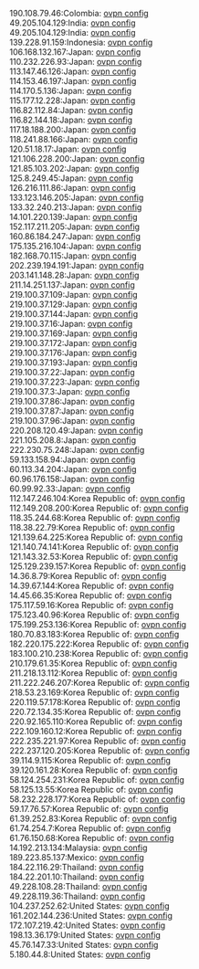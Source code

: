 190.108.79.46:Colombia: [ovpn config](vpn/190_108_79_46.ovpn)  
49.205.104.129:India: [ovpn config](vpn/49_205_104_129.ovpn)  
49.205.104.129:India: [ovpn config](vpn/49_205_104_129.ovpn)  
139.228.91.159:Indonesia: [ovpn config](vpn/139_228_91_159.ovpn)  
106.168.132.167:Japan: [ovpn config](vpn/106_168_132_167.ovpn)  
110.232.226.93:Japan: [ovpn config](vpn/110_232_226_93.ovpn)  
113.147.46.126:Japan: [ovpn config](vpn/113_147_46_126.ovpn)  
114.153.46.197:Japan: [ovpn config](vpn/114_153_46_197.ovpn)  
114.170.5.136:Japan: [ovpn config](vpn/114_170_5_136.ovpn)  
115.177.12.228:Japan: [ovpn config](vpn/115_177_12_228.ovpn)  
116.82.112.84:Japan: [ovpn config](vpn/116_82_112_84.ovpn)  
116.82.144.18:Japan: [ovpn config](vpn/116_82_144_18.ovpn)  
117.18.188.200:Japan: [ovpn config](vpn/117_18_188_200.ovpn)  
118.241.88.166:Japan: [ovpn config](vpn/118_241_88_166.ovpn)  
120.51.18.17:Japan: [ovpn config](vpn/120_51_18_17.ovpn)  
121.106.228.200:Japan: [ovpn config](vpn/121_106_228_200.ovpn)  
121.85.103.202:Japan: [ovpn config](vpn/121_85_103_202.ovpn)  
125.8.249.45:Japan: [ovpn config](vpn/125_8_249_45.ovpn)  
126.216.111.86:Japan: [ovpn config](vpn/126_216_111_86.ovpn)  
133.123.146.205:Japan: [ovpn config](vpn/133_123_146_205.ovpn)  
133.32.240.213:Japan: [ovpn config](vpn/133_32_240_213.ovpn)  
14.101.220.139:Japan: [ovpn config](vpn/14_101_220_139.ovpn)  
152.117.211.205:Japan: [ovpn config](vpn/152_117_211_205.ovpn)  
160.86.184.247:Japan: [ovpn config](vpn/160_86_184_247.ovpn)  
175.135.216.104:Japan: [ovpn config](vpn/175_135_216_104.ovpn)  
182.168.70.115:Japan: [ovpn config](vpn/182_168_70_115.ovpn)  
202.239.194.191:Japan: [ovpn config](vpn/202_239_194_191.ovpn)  
203.141.148.28:Japan: [ovpn config](vpn/203_141_148_28.ovpn)  
211.14.251.137:Japan: [ovpn config](vpn/211_14_251_137.ovpn)  
219.100.37.109:Japan: [ovpn config](vpn/219_100_37_109.ovpn)  
219.100.37.129:Japan: [ovpn config](vpn/219_100_37_129.ovpn)  
219.100.37.144:Japan: [ovpn config](vpn/219_100_37_144.ovpn)  
219.100.37.16:Japan: [ovpn config](vpn/219_100_37_16.ovpn)  
219.100.37.169:Japan: [ovpn config](vpn/219_100_37_169.ovpn)  
219.100.37.172:Japan: [ovpn config](vpn/219_100_37_172.ovpn)  
219.100.37.176:Japan: [ovpn config](vpn/219_100_37_176.ovpn)  
219.100.37.193:Japan: [ovpn config](vpn/219_100_37_193.ovpn)  
219.100.37.22:Japan: [ovpn config](vpn/219_100_37_22.ovpn)  
219.100.37.223:Japan: [ovpn config](vpn/219_100_37_223.ovpn)  
219.100.37.3:Japan: [ovpn config](vpn/219_100_37_3.ovpn)  
219.100.37.86:Japan: [ovpn config](vpn/219_100_37_86.ovpn)  
219.100.37.87:Japan: [ovpn config](vpn/219_100_37_87.ovpn)  
219.100.37.96:Japan: [ovpn config](vpn/219_100_37_96.ovpn)  
220.208.120.49:Japan: [ovpn config](vpn/220_208_120_49.ovpn)  
221.105.208.8:Japan: [ovpn config](vpn/221_105_208_8.ovpn)  
222.230.75.248:Japan: [ovpn config](vpn/222_230_75_248.ovpn)  
59.133.158.94:Japan: [ovpn config](vpn/59_133_158_94.ovpn)  
60.113.34.204:Japan: [ovpn config](vpn/60_113_34_204.ovpn)  
60.96.176.158:Japan: [ovpn config](vpn/60_96_176_158.ovpn)  
60.99.92.33:Japan: [ovpn config](vpn/60_99_92_33.ovpn)  
112.147.246.104:Korea Republic of: [ovpn config](vpn/112_147_246_104.ovpn)  
112.149.208.200:Korea Republic of: [ovpn config](vpn/112_149_208_200.ovpn)  
118.35.244.68:Korea Republic of: [ovpn config](vpn/118_35_244_68.ovpn)  
118.38.22.79:Korea Republic of: [ovpn config](vpn/118_38_22_79.ovpn)  
121.139.64.225:Korea Republic of: [ovpn config](vpn/121_139_64_225.ovpn)  
121.140.74.141:Korea Republic of: [ovpn config](vpn/121_140_74_141.ovpn)  
121.143.32.53:Korea Republic of: [ovpn config](vpn/121_143_32_53.ovpn)  
125.129.239.157:Korea Republic of: [ovpn config](vpn/125_129_239_157.ovpn)  
14.36.8.79:Korea Republic of: [ovpn config](vpn/14_36_8_79.ovpn)  
14.39.67.144:Korea Republic of: [ovpn config](vpn/14_39_67_144.ovpn)  
14.45.66.35:Korea Republic of: [ovpn config](vpn/14_45_66_35.ovpn)  
175.117.59.16:Korea Republic of: [ovpn config](vpn/175_117_59_16.ovpn)  
175.123.40.96:Korea Republic of: [ovpn config](vpn/175_123_40_96.ovpn)  
175.199.253.136:Korea Republic of: [ovpn config](vpn/175_199_253_136.ovpn)  
180.70.83.183:Korea Republic of: [ovpn config](vpn/180_70_83_183.ovpn)  
182.220.175.222:Korea Republic of: [ovpn config](vpn/182_220_175_222.ovpn)  
183.100.210.238:Korea Republic of: [ovpn config](vpn/183_100_210_238.ovpn)  
210.179.61.35:Korea Republic of: [ovpn config](vpn/210_179_61_35.ovpn)  
211.218.13.112:Korea Republic of: [ovpn config](vpn/211_218_13_112.ovpn)  
211.222.246.207:Korea Republic of: [ovpn config](vpn/211_222_246_207.ovpn)  
218.53.23.169:Korea Republic of: [ovpn config](vpn/218_53_23_169.ovpn)  
220.119.57.178:Korea Republic of: [ovpn config](vpn/220_119_57_178.ovpn)  
220.72.134.35:Korea Republic of: [ovpn config](vpn/220_72_134_35.ovpn)  
220.92.165.110:Korea Republic of: [ovpn config](vpn/220_92_165_110.ovpn)  
222.109.160.12:Korea Republic of: [ovpn config](vpn/222_109_160_12.ovpn)  
222.235.221.97:Korea Republic of: [ovpn config](vpn/222_235_221_97.ovpn)  
222.237.120.205:Korea Republic of: [ovpn config](vpn/222_237_120_205.ovpn)  
39.114.9.115:Korea Republic of: [ovpn config](vpn/39_114_9_115.ovpn)  
39.120.161.28:Korea Republic of: [ovpn config](vpn/39_120_161_28.ovpn)  
58.124.254.231:Korea Republic of: [ovpn config](vpn/58_124_254_231.ovpn)  
58.125.13.55:Korea Republic of: [ovpn config](vpn/58_125_13_55.ovpn)  
58.232.228.177:Korea Republic of: [ovpn config](vpn/58_232_228_177.ovpn)  
59.17.76.57:Korea Republic of: [ovpn config](vpn/59_17_76_57.ovpn)  
61.39.252.83:Korea Republic of: [ovpn config](vpn/61_39_252_83.ovpn)  
61.74.254.7:Korea Republic of: [ovpn config](vpn/61_74_254_7.ovpn)  
61.76.150.68:Korea Republic of: [ovpn config](vpn/61_76_150_68.ovpn)  
14.192.213.134:Malaysia: [ovpn config](vpn/14_192_213_134.ovpn)  
189.223.85.137:Mexico: [ovpn config](vpn/189_223_85_137.ovpn)  
184.22.116.29:Thailand: [ovpn config](vpn/184_22_116_29.ovpn)  
184.22.201.10:Thailand: [ovpn config](vpn/184_22_201_10.ovpn)  
49.228.108.28:Thailand: [ovpn config](vpn/49_228_108_28.ovpn)  
49.228.119.36:Thailand: [ovpn config](vpn/49_228_119_36.ovpn)  
104.237.252.62:United States: [ovpn config](vpn/104_237_252_62.ovpn)  
161.202.144.236:United States: [ovpn config](vpn/161_202_144_236.ovpn)  
172.107.219.42:United States: [ovpn config](vpn/172_107_219_42.ovpn)  
198.13.36.179:United States: [ovpn config](vpn/198_13_36_179.ovpn)  
45.76.147.33:United States: [ovpn config](vpn/45_76_147_33.ovpn)  
5.180.44.8:United States: [ovpn config](vpn/5_180_44_8.ovpn)  
